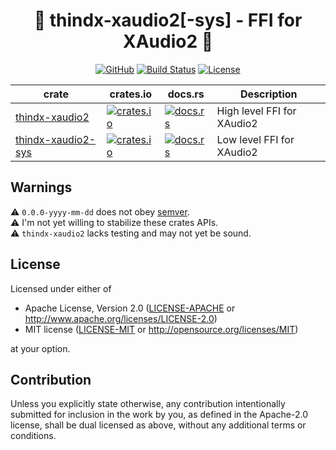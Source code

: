 <center>

# 🦀 thindx-xaudio2[-sys] - FFI for XAudio2 🦀

[![GitHub](https://img.shields.io/github/stars/MaulingMonkey/thindx-xaudio2-sys.svg?label=GitHub&style=social)](https://github.com/MaulingMonkey/thindx-xaudio2-sys)
[![Build Status](https://github.com/MaulingMonkey/thindx-xaudio2-sys/workflows/Rust/badge.svg)](https://github.com/MaulingMonkey/thindx-xaudio2-sys/actions?query=workflow%3Arust)
[![License](https://img.shields.io/crates/l/thindx-xaudio2.svg)](https://github.com/MaulingMonkey/thindx-xaudio2)

| crate                                             | crates.io | docs.rs | Description |
| ------------------------------------------------- | --------- | ------- | ----------- |
| [thindx-xaudio2](crates/thindx-xaudio2)           | [![crates.io](https://img.shields.io/crates/v/thindx-xaudio2.svg)](https://crates.io/crates/thindx-xaudio2)           | [![docs.rs](https://img.shields.io/docsrs/thindx-xaudio2)](https://docs.rs/thindx-xaudio2)            | High level FFI for XAudio2    |
| [thindx-xaudio2-sys](crates/thindx-xaudio2-sys)   | [![crates.io](https://img.shields.io/crates/v/thindx-xaudio2-sys.svg)](https://crates.io/crates/thindx-xaudio2-sys)   | [![docs.rs](https://img.shields.io/docsrs/thindx-xaudio2-sys)](https://docs.rs/thindx-xaudio2-sys)    | Low level FFI for XAudio2     |

</center>

## Warnings

⚠️ `0.0.0-yyyy-mm-dd` does not obey [semver](https://doc.rust-lang.org/cargo/reference/semver.html).<br>
⚠️ I'm not yet willing to stabilize these crates APIs.<br>
⚠️ `thindx-xaudio2` lacks testing and may not yet be sound.<br>

## License

Licensed under either of

* Apache License, Version 2.0 ([LICENSE-APACHE](LICENSE-APACHE) or <http://www.apache.org/licenses/LICENSE-2.0>)
* MIT license ([LICENSE-MIT](LICENSE-MIT) or <http://opensource.org/licenses/MIT>)

at your option.

## Contribution

Unless you explicitly state otherwise, any contribution intentionally submitted
for inclusion in the work by you, as defined in the Apache-2.0 license, shall be
dual licensed as above, without any additional terms or conditions.
